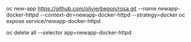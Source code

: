 oc new-app https://github.com/olivierbegon/rosa.git  --name newapp-docker-httpd --context-dir=newapp-docker-httpd --strategy=docker
oc expose service/newapp-docker-httpd

 oc delete all --selector app=newapp-docker-httpd